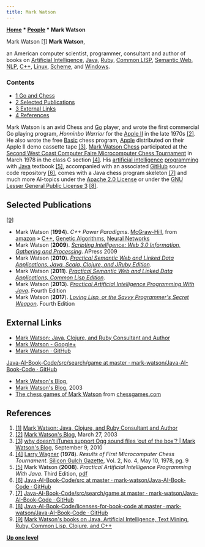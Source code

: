 ```yaml
---
title: Mark Watson
---
```

**[Home](Home "Home") \* [People](People "People") \* Mark Watson**



 [](http://www.markwatson.com/) Mark Watson <a id="cite-note-1" href="#cite-ref-1">[1]</a> 
**Mark Watson**,  

an American computer scientist, programmer, consultant and author of books on [Artificial Intelligence](Artificial_Intelligence "Artificial Intelligence"), [Java](Java "Java"), [Ruby](index.php?title=Ruby&action=edit&redlink=1 "Ruby (page does not exist)"), [Common LISP](index.php?title=Lisp&action=edit&redlink=1 "Lisp (page does not exist)"), [Semantic Web](https://en.wikipedia.org/wiki/Semantic_Web), [NLP](https://en.wikipedia.org/wiki/Neuro-linguistic_programming), [C++](Cpp "Cpp"), [Linux](Linux "Linux"), [Scheme](index.php?title=Scheme&action=edit&redlink=1 "Scheme (page does not exist)"), and [Windows](Windows "Windows"). 



### Contents


* [1 Go and Chess](#go-and-chess)
* [2 Selected Publications](#selected-publications)
* [3 External Links](#external-links)
* [4 References](#references)






Mark Watson is an avid Chess and [Go](Go "Go") player, and wrote the first commercial Go playing program, *Honninbo Warrior* for the [Apple II](Apple_II "Apple II") in the late 1970s <a id="cite-note-2" href="#cite-ref-2">[2]</a>. He also wrote the free [Basic](Basic "Basic") chess program, [Apple](index.php?title=Apple&action=edit&redlink=1 "Apple (page does not exist)") distributed on their Apple II demo cassette tape <a id="cite-note-3" href="#cite-ref-3">[3]</a>. [Mark Watson Chess](Mark_Watson_Chess "Mark Watson Chess") participated at the [Second West Coast Computer Faire Microcomputer Chess Tournament](MCCT_1978 "MCCT 1978") in March 1978 in the class C section <a id="cite-note-4" href="#cite-ref-4">[4]</a>. His [artificial intelligence](Artificial_Intelligence "Artificial Intelligence") [programming](Programming "Programming") with [Java](Java "Java") textbook <a id="cite-note-5" href="#cite-ref-5">[5]</a>, accompanied with an associated [GitHub](https://en.wikipedia.org/wiki/GitHub) source code repository <a id="cite-note-6" href="#cite-ref-6">[6]</a>, comes with a Java chess program skeleton <a id="cite-note-7" href="#cite-ref-7">[7]</a> and much more AI-topics under the [Apache 2.0 License](https://en.wikipedia.org/wiki/Apache_License) or under the [GNU Lesser General Public License 3](https://en.wikipedia.org/wiki/GNU_Lesser_General_Public_License) <a id="cite-note-8" href="#cite-ref-8">[8]</a>. 



## Selected Publications


<a id="cite-note-9" href="#cite-ref-9">[9]</a>



* Mark Watson (**1994**). *C++ Power Paradigms*. [McGraw-Hill](https://en.wikipedia.org/wiki/McGraw-Hill), from [amazon](http://www.amazon.com/C-Power-Paradigms-Mark-Watson/dp/0079117864) » [C++](Cpp "Cpp"), [Genetic Algorithms](Genetic_Programming#GeneticAlgorithm "Genetic Programming"), [Neural Networks](Neural_Networks "Neural Networks")
* Mark Watson (**2009**). *[Scripting Intelligence: Web 3.0 Information, Gathering and Processing](http://www.markwatson.com/books/web3_book/index.html)*. APress 2009
* Mark Watson (**2010**). *[Practical Semantic Web and Linked Data Applications, Java, Scala, Clojure, and JRuby Edition](http://www.markwatson.com/books/)*.
* Mark Watson (**2011**). *[Practical Semantic Web and Linked Data Applications, Common Lisp Edition](http://www.markwatson.com/books/)*.
* Mark Watson (**2013**). *[Practical Artificial Intelligence Programming With Java](https://leanpub.com/javaai)*. Fourth Edition
* Mark Watson (**2017**). *[Loving Lisp, or the Savvy Programmer's Secret Weapon](https://leanpub.com/lovinglisp)*. Fourth Edition


## External Links


* [Mark Watson: Java, Clojure, and Ruby Consultant and Author](http://www.markwatson.com/)
* [Mark Watson - Google+](https://plus.google.com/117612439870300277560/about)
* [Mark Watson · GitHub](https://github.com/mark-watson?tab=repositories)


 [Java-AI-Book-Code/src/search/game at master · mark-watson/Java-AI-Book-Code · GitHub](https://github.com/mark-watson/Java-AI-Book-Code/tree/master/src/search/game)
* [Mark Watson's Blog](https://markwatson.com/blog/),
* [Mark Watson's Blog](http://radio-weblogs.com/0115954/2003/03/27.html), 2003
* [The chess games of Mark Watson](http://www.chessgames.com/perl/chessplayer?pid=94276) from [chessgames.com](http://www.chessgames.com/index.html)


## References


1. <a id="cite-ref-1" href="#cite-note-1">[1]</a> [Mark Watson: Java, Clojure, and Ruby Consultant and Author](http://www.markwatson.com/)
2. <a id="cite-ref-2" href="#cite-note-2">[2]</a> [Mark Watson's Blog](http://radio-weblogs.com/0115954/2003/03/27.html), March 27, 2003
3. <a id="cite-ref-3" href="#cite-note-3">[3]</a> [why doesn’t iTunes support Ogg sound files ‘out of the box’? | Mark Watson's Blog](http://blog.markwatson.com/2010/09/why-doesnt-itunes-support-ogg-sound-files-out-of-the-box/), September 9, 2010
4. <a id="cite-ref-4" href="#cite-note-4">[4]</a> [Larry Wagner](Larry_Wagner "Larry Wagner") (**1978**). *Results of First Microcomputer Chess Tournament*. [Silicon Gulch Gazette](http://www.computerhistory.org/collections/accession/102686281), Vol. 2, No. 4, May 10, 1978, pg. 9
5. <a id="cite-ref-5" href="#cite-note-5">[5]</a> Mark Watson (**2008**). *Practical Artificial Intelligence Programming With Java*. Third Edition, [pdf](http://www.markwatson.com/opencontent_data/JavaAI3rd.pdf)
6. <a id="cite-ref-6" href="#cite-note-6">[6]</a> [Java-AI-Book-Code/src at master · mark-watson/Java-AI-Book-Code · GitHub](https://github.com/mark-watson/Java-AI-Book-Code/tree/master/src)
7. <a id="cite-ref-7" href="#cite-note-7">[7]</a> [Java-AI-Book-Code/src/search/game at master · mark-watson/Java-AI-Book-Code · GitHub](https://github.com/mark-watson/Java-AI-Book-Code/tree/master/src/search/game)
8. <a id="cite-ref-8" href="#cite-note-8">[8]</a> [Java-AI-Book-Code/licenses-for-book-code at master · mark-watson/Java-AI-Book-Code · GitHub](https://github.com/mark-watson/Java-AI-Book-Code/tree/master/licenses-for-book-code)
9. <a id="cite-ref-9" href="#cite-note-9">[9]</a> [Mark Watson's books on Java, Artificial Intelligence, Text Mining, Ruby, Common Lisp, Clojure, and C++](http://www.markwatson.com/books/)

**[Up one level](People "People")**







 
